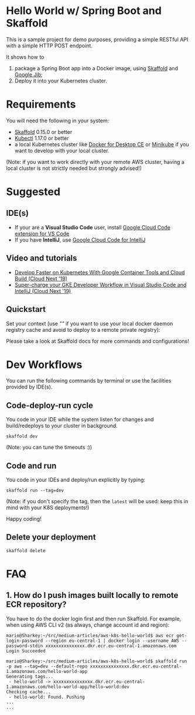 # Hello World w/ Spring Boot and Skaffold

This is a sample project for demo purposes, providing a simple RESTful API with a simple HTTP POST endpoint.

It shows how to 
1. package a Spring Boot app into a Docker image, using [Skaffold](https://skaffold.dev/) and [Google Jib](https://github.com/GoogleContainerTools/jib);
2. Deploy it into your Kubernetes cluster.

# Requirements

You will need the following in your system:
* [Skaffold](https://skaffold.dev) 0.15.0 or better
* [Kubectl](https://kubernetes.io/docs/tasks/tools/install-kubectl/) 1.17.0 or better
* a local Kubernetes cluster like [Docker for Desktop CE](https://hub.docker.com/editions/community/docker-ce-desktop-windows) 
or [Minikube](https://kubernetes.io/docs/setup/learning-environment/minikube/) if you want to develop with your local cluster.

(Note: if you want to work directly with your remote AWS cluster, having a local cluster is not strictly needed but strongly advised!)

# Suggested

## IDE(s)
* If your are a **Visual Studio Code** user, install [Google Cloud Code extension for VS Code](https://marketplace.visualstudio.com/items?itemName=GoogleCloudTools.cloudcode)
* If you have **IntelliJ**, use [Google Cloud Code for IntelliJ](https://github.com/GoogleCloudPlatform/cloud-code-intellij)

## Video and tutorials

* [Develop Faster on Kubernetes With Google Container Tools and Cloud Build (Cloud Next '19)](https://www.youtube.com/watch?v=TYx0BTyFtmc)
* [Super-charge your GKE Developer Workflow in Visual Studio Code and IntelliJ (Cloud Next '19)](https://www.youtube.com/watch?v=Z2fyc3AbfKE)

## Quickstart

Set your context (use *""* if you want to use your local docker daemon registry cache and avoid to deploy to a remote private registry):

Please take a look at Skaffold docs for more commands and configurations!

# Dev Workflows

You can run the following commands by terminal or use the facilities provided by IDE(s).

## Code-deploy-run cycle

You code in your IDE while the system listen for changes and build/redeploys to your cluster in background.
```
skaffold dev
```

(Note: you can tune the timeouts :)) 

## Code and run

You code in your IDEs and deploy/run explicitly by typing:

```
skaffold run --tag=dev
```

(Note: if you don't specify the tag, then the `latest` will be used: keep this in mind with your K8S deployments!)

Happy coding!

## Delete your deployment

```
skaffold delete
```

# FAQ

## 1. How do I push images built locally to remote ECR repository?

You have to do the docker login first and then run Skaffold. For example, when using AWS CLI v2 (as always, change 
account id and region):

```shell script
mario@Sharkey:~/src/medium-articles/aws-k8s-hello-world$ aws ecr get-login-password --region eu-central-1 | docker login --username AWS --password-stdin xxxxxxxxxxxxxxx.dkr.ecr.eu-central-1.amazonaws.com
Login Succeeded
```

```shell script
mario@Sharkey:~/src/medium-articles/aws-k8s-hello-world$ skaffold run -p aws --tag=dev --default-repo xxxxxxxxxxxxxxx.dkr.ecr.eu-central-1.amazonaws.com/hello-world-app
Generating tags...
 - hello-world -> xxxxxxxxxxxxxxx.dkr.ecr.eu-central-1.amazonaws.com/hello-world-app/hello-world:dev
Checking cache...
 - hello-world: Found. Pushing
...
...
```
